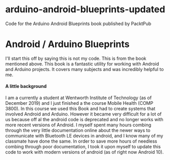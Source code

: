 arduino-android-blueprints-updated
==========================

Code for the Arduino Android Blueprints book published by PacktPub

# Android / Arduino Blueprints

I'll start this off by saying this is not my code. This is from the book 
mentioned above. This book is a fantastic utility for working with
 Android and Arduino projects. It covers many subjects and was 
 incredibly helpful to me. 

#### A little background
I am a currently a student at Wentworth Institute of Technology (as of 
December 2019) and I just finished a the course Mobile Health 
(COMP 3800). In this course we used this Book and had to create systems 
that involved Android and Arduino. However it became very difficult for 
a lot of us because off al the android code is deprecated and no longer 
works with more recent versions of Android. I myself spent many hours 
combing through the very little documentation online about the newer 
ways to communicate with Bluetooth LE devices in android, and I know 
many of my classmate have done the same. In order to save more hours of 
needless combing through poor documentation, I took it upon myself to 
update this code to work with modern versions of android (as of right 
now Android 10).

